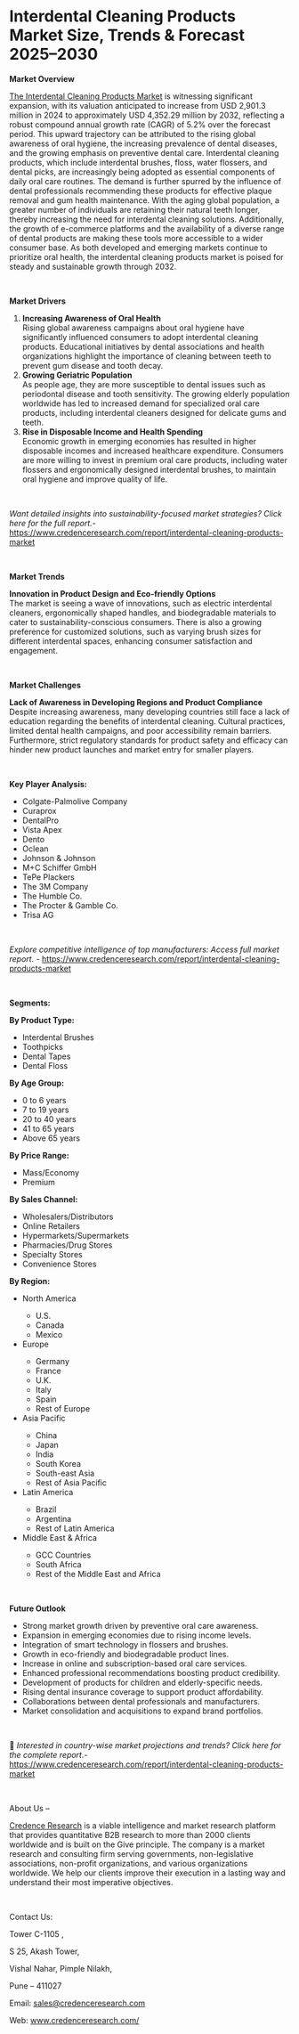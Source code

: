 # Interdental Cleaning Products Market Size, Trends & Forecast 2025–2030


<p><strong>Market Overview</strong></p>
<p><a href="https://www.credenceresearch.com/report/interdental-cleaning-products-market">The Interdental Cleaning Products Market</a> is witnessing significant expansion, with its valuation anticipated to increase from USD 2,901.3 million in 2024 to approximately USD 4,352.29 million by 2032, reflecting a robust compound annual growth rate (CAGR) of 5.2% over the forecast period. This upward trajectory can be attributed to the rising global awareness of oral hygiene, the increasing prevalence of dental diseases, and the growing emphasis on preventive dental care. Interdental cleaning products, which include interdental brushes, floss, water flossers, and dental picks, are increasingly being adopted as essential components of daily oral care routines. The demand is further spurred by the influence of dental professionals recommending these products for effective plaque removal and gum health maintenance. With the aging global population, a greater number of individuals are retaining their natural teeth longer, thereby increasing the need for interdental cleaning solutions. Additionally, the growth of e-commerce platforms and the availability of a diverse range of dental products are making these tools more accessible to a wider consumer base. As both developed and emerging markets continue to prioritize oral health, the interdental cleaning products market is poised for steady and sustainable growth through 2032.</p>
<p><strong>&nbsp;</strong></p>
<p><strong>Market Drivers</strong></p>
<ol>
<li><strong> Increasing Awareness of Oral Health</strong><br /> Rising global awareness campaigns about oral hygiene have significantly influenced consumers to adopt interdental cleaning products. Educational initiatives by dental associations and health organizations highlight the importance of cleaning between teeth to prevent gum disease and tooth decay.</li>
<li><strong> Growing Geriatric Population</strong><br /> As people age, they are more susceptible to dental issues such as periodontal disease and tooth sensitivity. The growing elderly population worldwide has led to increased demand for specialized oral care products, including interdental cleaners designed for delicate gums and teeth.</li>
<li><strong> Rise in Disposable Income and Health Spending</strong><br /> Economic growth in emerging economies has resulted in higher disposable incomes and increased healthcare expenditure. Consumers are more willing to invest in premium oral care products, including water flossers and ergonomically designed interdental brushes, to maintain oral hygiene and improve quality of life.</li>
</ol>
<p><strong>&nbsp;</strong></p>
<p><em>Want detailed insights into sustainability-focused market strategies? Click here for the full report.- </em><a href="https://www.credenceresearch.com/report/interdental-cleaning-products-market">https://www.credenceresearch.com/report/interdental-cleaning-products-market</a></p>
<p>&nbsp;</p>
<p><strong>Market Trends</strong></p>
<p><strong>Innovation in Product Design and Eco-friendly Options</strong><br /> The market is seeing a wave of innovations, such as electric interdental cleaners, ergonomically shaped handles, and biodegradable materials to cater to sustainability-conscious consumers. There is also a growing preference for customized solutions, such as varying brush sizes for different interdental spaces, enhancing consumer satisfaction and engagement.</p>
<p><strong>&nbsp;</strong></p>
<p><strong>Market Challenges</strong></p>
<p><strong>Lack of Awareness in Developing Regions and Product Compliance</strong><br /> Despite increasing awareness, many developing countries still face a lack of education regarding the benefits of interdental cleaning. Cultural practices, limited dental health campaigns, and poor accessibility remain barriers. Furthermore, strict regulatory standards for product safety and efficacy can hinder new product launches and market entry for smaller players.</p>
<p><strong>&nbsp;</strong></p>
<p><strong>Key Player Analysis:</strong></p>
<ul>
<li>Colgate-Palmolive Company</li>
<li>Curaprox</li>
<li>DentalPro</li>
<li>Vista Apex</li>
<li>Dento</li>
<li>Oclean</li>
<li>Johnson &amp; Johnson</li>
<li>M+C Schiffer GmbH</li>
<li>TePe Plackers</li>
<li>The 3M Company</li>
<li>The Humble Co.</li>
<li>The Procter &amp; Gamble Co.</li>
<li>Trisa AG</li>
</ul>
<p>&nbsp;</p>
<p><em>Explore competitive intelligence of top manufacturers: Access full market report. - </em><a href="https://www.credenceresearch.com/report/interdental-cleaning-products-market">https://www.credenceresearch.com/report/interdental-cleaning-products-market</a></p>
<p>&nbsp;</p>
<p><strong>Segments:</strong></p>
<p><strong>By Product Type:</strong></p>
<ul>
<li>Interdental Brushes</li>
<li>Toothpicks</li>
<li>Dental Tapes</li>
<li>Dental Floss</li>
</ul>
<p><strong>By Age Group:</strong></p>
<ul>
<li>0 to 6 years</li>
<li>7 to 19 years</li>
<li>20 to 40 years</li>
<li>41 to 65 years</li>
<li>Above 65 years</li>
</ul>
<p><strong>By Price Range:</strong></p>
<ul>
<li>Mass/Economy</li>
<li>Premium</li>
</ul>
<p><strong>By Sales Channel:</strong></p>
<ul>
<li>Wholesalers/Distributors</li>
<li>Online Retailers</li>
<li>Hypermarkets/Supermarkets</li>
<li>Pharmacies/Drug Stores</li>
<li>Specialty Stores</li>
<li>Convenience Stores</li>
</ul>
<p><strong>By Region:</strong></p>
<ul>
<li>North America</li>
<ul>
<li>U.S.</li>
<li>Canada</li>
<li>Mexico</li>
</ul>
<li>Europe</li>
<ul>
<li>Germany</li>
<li>France</li>
<li>U.K.</li>
<li>Italy</li>
<li>Spain</li>
<li>Rest of Europe</li>
</ul>
<li>Asia Pacific</li>
<ul>
<li>China</li>
<li>Japan</li>
<li>India</li>
<li>South Korea</li>
<li>South-east Asia</li>
<li>Rest of Asia Pacific</li>
</ul>
<li>Latin America</li>
<ul>
<li>Brazil</li>
<li>Argentina</li>
<li>Rest of Latin America</li>
</ul>
<li>Middle East &amp; Africa</li>
<ul>
<li>GCC Countries</li>
<li>South Africa</li>
<li>Rest of the Middle East and Africa</li>
</ul>
</ul>
<p>&nbsp;</p>
<p><strong>Future Outlook </strong></p>
<ul>
<li>Strong market growth driven by preventive oral care awareness.</li>
<li>Expansion in emerging economies due to rising income levels.</li>
<li>Integration of smart technology in flossers and brushes.</li>
<li>Growth in eco-friendly and biodegradable product lines.</li>
<li>Increase in online and subscription-based oral care services.</li>
<li>Enhanced professional recommendations boosting product credibility.</li>
<li>Development of products for children and elderly-specific needs.</li>
<li>Rising dental insurance coverage to support product affordability.</li>
<li>Collaborations between dental professionals and manufacturers.</li>
<li>Market consolidation and acquisitions to expand brand portfolios.</li>
</ul>
<p><strong>&nbsp;</strong></p>
<p>📌 <em>Interested in country-wise market projections and trends? Click here for the complete report.- </em><a href="https://www.credenceresearch.com/report/interdental-cleaning-products-market">https://www.credenceresearch.com/report/interdental-cleaning-products-market</a></p>
<p>&nbsp;</p>
<p>About Us &ndash;</p>
<p><a href="https://www.credenceresearch.com/">Credence Research</a> is a viable intelligence and market research platform that provides quantitative B2B research to more than 2000 clients worldwide and is built on the Give principle. The company is a market research and consulting firm serving governments, non-legislative associations, non-profit organizations, and various organizations worldwide. We help our clients improve their execution in a lasting way and understand their most imperative objectives.</p>
<p>&nbsp;</p>
<p>Contact Us:</p>
<p>Tower C-1105 ,</p>
<p>S 25, Akash Tower,</p>
<p>Vishal Nahar, Pimple Nilakh,</p>
<p>Pune &ndash; 411027</p>
<p>Email: <a href="mailto:sales@credenceresearch.com">sales@credenceresearch.com</a></p>
<p>Web: <a href="http://www.credenceresearch.com/">www.credenceresearch.com/</a></p>
<p>&nbsp;</p>
